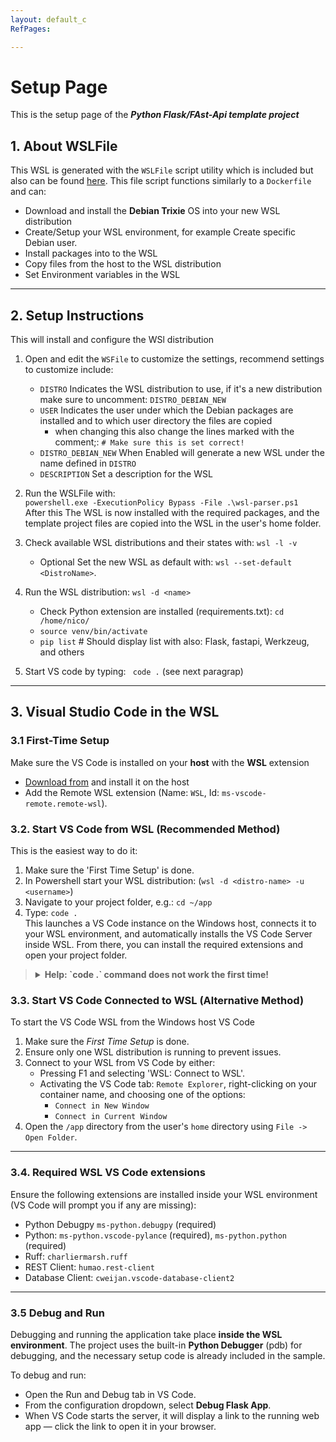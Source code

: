 ```yaml
---
layout: default_c
RefPages:

--- 
```



# Setup Page

This is the setup page of the ***Python Flask/FAst-Api template project***
<br>



## 1. About WSLFile

This WSL is generated with the `WSLFile` script utility which is included but also can be found [here](https://github.com/NicoJanE/Powershell-Utilities/blob/master/WSLFile/).
This file script functions similarly to a `Dockerfile` and can:

- Download and install the **Debian Trixie** OS into  your new  WSL distribution
- Create/Setup your WSL environment, for example Create specific Debian user.
- Install packages into to the WSL
- Copy files from the host to the WSL distribution
- Set Environment variables in the WSL

---

## 2. Setup Instructions

This will install and configure the WSl distribution

1. Open and edit the `WSFile` to customize the settings, recommend settings to customize include:
    - `DISTRO` Indicates the WSL distribution to use, if it's a new distribution make sure to uncomment: `DISTRO_DEBIAN_NEW` 
    - `USER` Indicates the user under which the Debian packages are installed and to which user directory the  files are copied 
      - when changing this also change the lines marked with the comment;: `# Make sure this is set correct!`
    - `DISTRO_DEBIAN_NEW` When Enabled will generate a new WSL under the name defined in `DISTRO`
   - `DESCRIPTION` Set a description for the WSL 

2. Run the WSLFile with:  
`powershell.exe -ExecutionPolicy Bypass -File .\wsl-parser.ps1`  
After this The WSL is now installed with the required packages, and the template project files are copied into the WSL in the user's home folder.
3. Check available WSL distributions and their states with: `wsl -l -v`
   - Optional Set the new WSL as default with: `wsl --set-default <DistroName>`.
4. Run the WSL distribution: `wsl -d <name>`
   - Check Python extension are installed (requirements.txt): `cd /home/nico/`
   - `source venv/bin/activate`
   - `pip list` # Should display list with also: Flask, fastapi, Werkzeug, and others
5. Start VS code by typing: ` code .` (see next paragrap)

---

## 3. Visual Studio Code in the WSL

### 3.1  First-Time Setup

Make sure the VS Code is installed on your **host** with the **WSL** extension

- [Download from](https://code.visualstudio.com) and install it on the host
- Add the Remote WSL extension (Name: `WSL`, Id: `ms-vscode-remote.remote-wsl`).

### 3.2. Start VS Code from WSL (Recommended Method)

This is the easiest way to do it:

1. Make sure the 'First Time Setup' is done.
2. In Powershell start your WSL distribution: (`wsl -d <distro-name> -u <username>`)
3. Navigate to your project folder, e.g.: `cd ~/app`
4. Type: `code .`  
This launches a VS Code instance on the Windows host, connects it to your WSL environment, and automatically installs the VS Code Server inside WSL.
From there, you can install the required extensions and open your project folder.

><details>  
>  <summary class="clickable-summary">
>  <span  class="summary-icon"></span> <!-- Square Symbol -->
>  <b>Help: `code .` command does not work the first time!</b>
>  </summary> <!-- On same line is failure -->
>  
> This can happen if VS Code on the host has never been connected to a WSL environment before. In that case, start VS Code once using the **Alternative Method** below (via *WSL: Connect to WSL*). This will initialize the integration and make the code command available inside WSL.
>
</details>

### 3.3. Start VS Code Connected to WSL (Alternative Method)

To start the VS Code WSL from the Windows host VS Code

1. Make sure the *First Time Setup* is done.
2. Ensure only one WSL distribution is running to prevent issues.
3. Connect to your WSL from VS Code by either:
   - Pressing F1 and selecting 'WSL: Connect to WSL'.
   - Activating the VS Code tab: `Remote Explorer`, right-clicking on your container name, and choosing one of the options:
     - `Connect in New Window`
     - `Connect in Current Window`
4. Open the `/app` directory from the user's `home` directory using `File -> Open Folder`.

---

### 3.4. Required WSL VS Code extensions

Ensure the following extensions are installed inside your WSL environment (VS Code will prompt you if any are missing):

- Python Debugpy `ms-python.debugpy` (required)
- Python: `ms-python.vscode-pylance` (required), `ms-python.python` (required)
- Ruff: `charliermarsh.ruff`
- REST Client: `humao.rest-client`
- Database Client: `cweijan.vscode-database-client2`


---

### 3.5 Debug and Run

Debugging and running the application take place **inside the WSL environment**. The project uses the built-in **Python Debugger** (pdb) for debugging, and the necessary setup code is already included in the sample.

To debug and run:

- Open the Run and Debug tab in VS Code.
- From the configuration dropdown, select **Debug Flask App**.
- When VS Code starts the server, it will display a link to the running web app — click the link to open it in your browser.